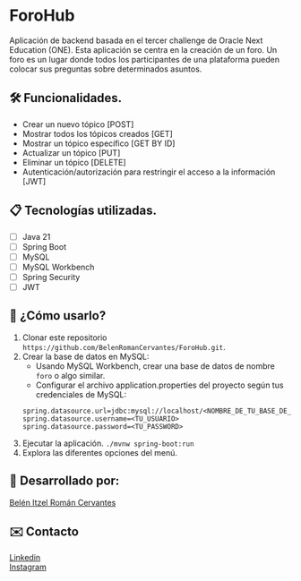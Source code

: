 <h1> ForoHub </h1>
Aplicación de backend basada en el tercer challenge de Oracle Next Education (ONE).  
Esta aplicación se centra en la creación de un foro.  
Un foro es un lugar donde todos los participantes de una plataforma
pueden colocar sus preguntas sobre determinados asuntos. 

## 🛠️ Funcionalidades.

* Crear un nuevo tópico [POST]  
* Mostrar todos los tópicos creados [GET]  
* Mostrar un tópico específico [GET BY ID]  
* Actualizar un tópico [PUT]  
* Eliminar un tópico [DELETE]  
* Autenticación/autorización para restringir el acceso a la información [JWT]  

## 📋 Tecnologías utilizadas.
- [ ] Java 21
- [ ] Spring Boot
- [ ] MySQL
- [ ] MySQL Workbench
- [ ] Spring Security
- [ ] JWT

## 🚀 ¿Cómo usarlo?
1. Clonar este repositorio `https://github.com/BelenRomanCervantes/ForoHub.git`.
2. Crear la base de datos en MySQL:
    * Usando MySQL Workbench, crear una base de datos de nombre `foro` o algo similar.
    * Configurar el archivo application.properties del proyecto según tus credenciales de MySQL:
    ```
    spring.datasource.url=jdbc:mysql://localhost/<NOMBRE_DE_TU_BASE_DE_DATOS>
    spring.datasource.username=<TU_USUARIO>
    spring.datasource.password=<TU_PASSWORD>
    ```
3. Ejecutar la aplicación.
   `./mvnw spring-boot:run`
4. Explora las diferentes opciones del menú.

## 👩 Desarrollado por:
[Belén Itzel Román Cervantes](https://github.com/BelenRomanCervantes)   

## ✉️ Contacto 
[Linkedin](https://www.linkedin.com/in/belen-roman-cervantes/)   
[Instagram](https://www.instagram.com/belenitzelroman/)
   
   


